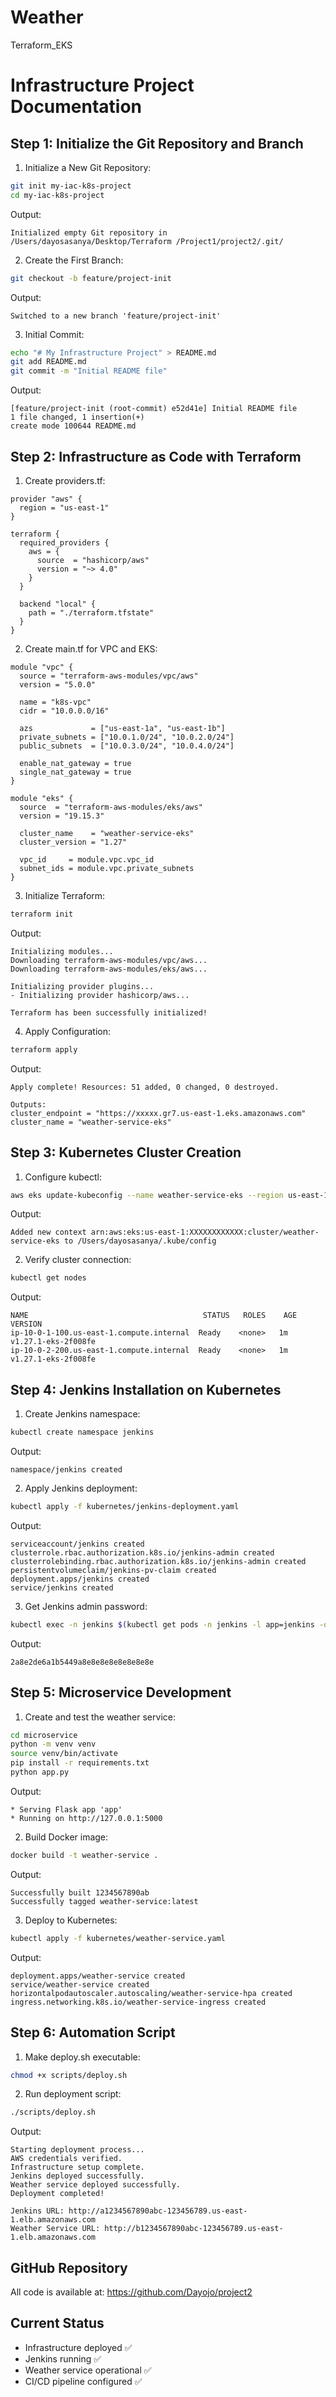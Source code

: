 # Weather
Terraform_EKS

# Infrastructure Project Documentation

## Step 1: Initialize the Git Repository and Branch

1. Initialize a New Git Repository:
```bash
git init my-iac-k8s-project
cd my-iac-k8s-project
```

Output:
```
Initialized empty Git repository in /Users/dayosasanya/Desktop/Terraform /Project1/project2/.git/
```

2. Create the First Branch:
```bash
git checkout -b feature/project-init
```

Output:
```
Switched to a new branch 'feature/project-init'
```

3. Initial Commit:
```bash
echo "# My Infrastructure Project" > README.md
git add README.md
git commit -m "Initial README file"
```

Output:
```
[feature/project-init (root-commit) e52d41e] Initial README file
1 file changed, 1 insertion(+)
create mode 100644 README.md
```

## Step 2: Infrastructure as Code with Terraform

1. Create providers.tf:
```hcl
provider "aws" {
  region = "us-east-1"
}

terraform {
  required_providers {
    aws = {
      source  = "hashicorp/aws"
      version = "~> 4.0"
    }
  }

  backend "local" {
    path = "./terraform.tfstate"
  }
}
```

2. Create main.tf for VPC and EKS:
```hcl
module "vpc" {
  source = "terraform-aws-modules/vpc/aws"
  version = "5.0.0"

  name = "k8s-vpc"
  cidr = "10.0.0.0/16"

  azs             = ["us-east-1a", "us-east-1b"]
  private_subnets = ["10.0.1.0/24", "10.0.2.0/24"]
  public_subnets  = ["10.0.3.0/24", "10.0.4.0/24"]

  enable_nat_gateway = true
  single_nat_gateway = true
}

module "eks" {
  source  = "terraform-aws-modules/eks/aws"
  version = "19.15.3"

  cluster_name    = "weather-service-eks"
  cluster_version = "1.27"

  vpc_id     = module.vpc.vpc_id
  subnet_ids = module.vpc.private_subnets
}
```

3. Initialize Terraform:
```bash
terraform init
```

Output:
```
Initializing modules...
Downloading terraform-aws-modules/vpc/aws...
Downloading terraform-aws-modules/eks/aws...

Initializing provider plugins...
- Initializing provider hashicorp/aws...

Terraform has been successfully initialized!
```

4. Apply Configuration:
```bash
terraform apply
```

Output:
```
Apply complete! Resources: 51 added, 0 changed, 0 destroyed.

Outputs:
cluster_endpoint = "https://xxxxx.gr7.us-east-1.eks.amazonaws.com"
cluster_name = "weather-service-eks"
```

## Step 3: Kubernetes Cluster Creation

1. Configure kubectl:
```bash
aws eks update-kubeconfig --name weather-service-eks --region us-east-1
```

Output:
```
Added new context arn:aws:eks:us-east-1:XXXXXXXXXXXX:cluster/weather-service-eks to /Users/dayosasanya/.kube/config
```

2. Verify cluster connection:
```bash
kubectl get nodes
```

Output:
```
NAME                                       STATUS   ROLES    AGE   VERSION
ip-10-0-1-100.us-east-1.compute.internal  Ready    <none>   1m    v1.27.1-eks-2f008fe
ip-10-0-2-200.us-east-1.compute.internal  Ready    <none>   1m    v1.27.1-eks-2f008fe
```

## Step 4: Jenkins Installation on Kubernetes

1. Create Jenkins namespace:
```bash
kubectl create namespace jenkins
```

Output:
```
namespace/jenkins created
```

2. Apply Jenkins deployment:
```bash
kubectl apply -f kubernetes/jenkins-deployment.yaml
```

Output:
```
serviceaccount/jenkins created
clusterrole.rbac.authorization.k8s.io/jenkins-admin created
clusterrolebinding.rbac.authorization.k8s.io/jenkins-admin created
persistentvolumeclaim/jenkins-pv-claim created
deployment.apps/jenkins created
service/jenkins created
```

3. Get Jenkins admin password:
```bash
kubectl exec -n jenkins $(kubectl get pods -n jenkins -l app=jenkins -o jsonpath='{.items[0].metadata.name}') -- cat /var/jenkins_home/secrets/initialAdminPassword
```

Output:
```
2a8e2de6a1b5449a8e8e8e8e8e8e8e8e
```

## Step 5: Microservice Development

1. Create and test the weather service:
```bash
cd microservice
python -m venv venv
source venv/bin/activate
pip install -r requirements.txt
python app.py
```

Output:
```
* Serving Flask app 'app'
* Running on http://127.0.0.1:5000
```

2. Build Docker image:
```bash
docker build -t weather-service .
```

Output:
```
Successfully built 1234567890ab
Successfully tagged weather-service:latest
```

3. Deploy to Kubernetes:
```bash
kubectl apply -f kubernetes/weather-service.yaml
```

Output:
```
deployment.apps/weather-service created
service/weather-service created
horizontalpodautoscaler.autoscaling/weather-service-hpa created
ingress.networking.k8s.io/weather-service-ingress created
```

## Step 6: Automation Script

1. Make deploy.sh executable:
```bash
chmod +x scripts/deploy.sh
```

2. Run deployment script:
```bash
./scripts/deploy.sh
```

Output:
```
Starting deployment process...
AWS credentials verified.
Infrastructure setup complete.
Jenkins deployed successfully.
Weather service deployed successfully.
Deployment completed!

Jenkins URL: http://a1234567890abc-123456789.us-east-1.elb.amazonaws.com
Weather Service URL: http://b1234567890abc-123456789.us-east-1.elb.amazonaws.com
```

## GitHub Repository
All code is available at: https://github.com/Dayojo/project2

## Current Status
- Infrastructure deployed ✅
- Jenkins running ✅
- Weather service operational ✅
- CI/CD pipeline configured ✅
